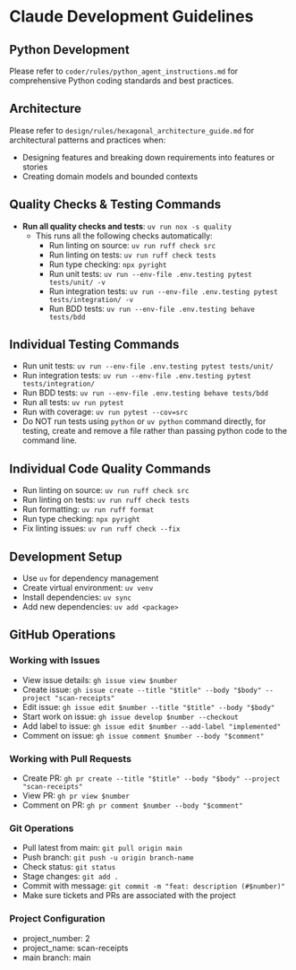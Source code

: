 # Claude Development Guidelines

## Python Development
Please refer to `coder/rules/python_agent_instructions.md` for comprehensive Python coding standards and best practices.

## Architecture
Please refer to `design/rules/hexagonal_architecture_guide.md` for architectural patterns and practices when:
- Designing features and breaking down requirements into features or stories
- Creating domain models and bounded contexts

## Quality Checks & Testing Commands
- **Run all quality checks and tests**: `uv run nox -s quality`
  - This runs all the following checks automatically:
    - Run linting on source: `uv run ruff check src`
    - Run linting on tests: `uv run ruff check tests`
    - Run type checking: `npx pyright`
    - Run unit tests: `uv run --env-file .env.testing pytest tests/unit/ -v`
    - Run integration tests: `uv run --env-file .env.testing pytest tests/integration/ -v`
    - Run BDD tests: `uv run --env-file .env.testing behave tests/bdd`

## Individual Testing Commands
- Run unit tests: `uv run --env-file .env.testing pytest tests/unit/`
- Run integration tests: `uv run --env-file .env.testing pytest tests/integration/`
- Run BDD tests: `uv run --env-file .env.testing behave tests/bdd`
- Run all tests: `uv run pytest`
- Run with coverage: `uv run pytest --cov=src`
- Do NOT run tests using `python` or `uv python` command directly, for testing, create and remove a file rather than passing python code to the command line.

## Individual Code Quality Commands
- Run linting on source: `uv run ruff check src`
- Run linting on tests: `uv run ruff check tests`
- Run formatting: `uv run ruff format`
- Run type checking: `npx pyright`
- Fix linting issues: `uv run ruff check --fix`

## Development Setup
- Use `uv` for dependency management
- Create virtual environment: `uv venv`
- Install dependencies: `uv sync`
- Add new dependencies: `uv add <package>`

## GitHub Operations

### Working with Issues
- View issue details: `gh issue view $number`
- Create issue: `gh issue create --title "$title" --body "$body" --project "scan-receipts"`
- Edit issue: `gh issue edit $number --title "$title" --body "$body"`
- Start work on issue: `gh issue develop $number --checkout`
- Add label to issue: `gh issue edit $number --add-label "implemented"`
- Comment on issue: `gh issue comment $number --body "$comment"`

### Working with Pull Requests
- Create PR: `gh pr create --title "$title" --body "$body" --project "scan-receipts"`
- View PR: `gh pr view $number`
- Comment on PR: `gh pr comment $number --body "$comment"`

### Git Operations
- Pull latest from main: `git pull origin main`
- Push branch: `git push -u origin branch-name`
- Check status: `git status`
- Stage changes: `git add .`
- Commit with message: `git commit -m "feat: description (#$number)"`
- Make sure tickets and PRs are associated with the project

### Project Configuration
- project_number: 2
- project_name: scan-receipts
- main branch: main
